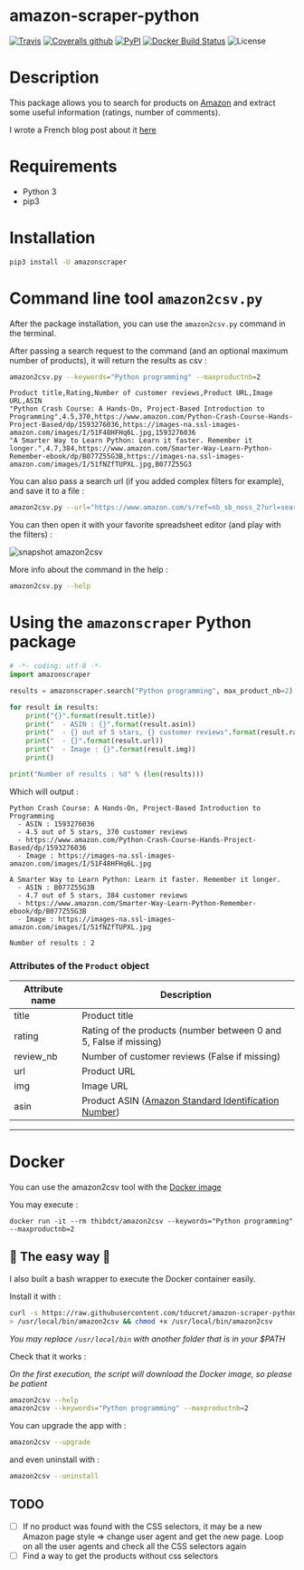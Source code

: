 # amazon-scraper-python

[![Travis](https://img.shields.io/travis/tducret/amazon-scraper-python.svg)](https://travis-ci.org/tducret/amazon-scraper-python)
[![Coveralls github](https://img.shields.io/coveralls/github/tducret/amazon-scraper-python.svg)](https://coveralls.io/github/tducret/amazon-scraper-python)
[![PyPI](https://img.shields.io/pypi/v/amazonscraper.svg)](https://pypi.org/project/amazonscraper/)
[![Docker Build Status](https://img.shields.io/docker/build/thibdct/amazon2csv.svg)](https://hub.docker.com/r/thibdct/amazon2csv/)
![License](https://img.shields.io/github/license/tducret/amazon-scraper-python.svg)


# Description

This package allows you to search for products on [Amazon](https://www.amazon.com/) and extract some useful information (ratings, number of comments).

I wrote a French blog post about it [here](https://www.tducret.com/scraping/2018/06/05/amazon2csv-ou-comment-filtrer-les-produits-d-amazon-dans-excel.html)

# Requirements

- Python 3
- pip3

# Installation

```bash
pip3 install -U amazonscraper
```

# Command line tool `amazon2csv.py`

After the package installation, you can use the `amazon2csv.py` command in the terminal.

After passing a search request to the command (and an optional maximum number of products), it will return the results as csv :

```bash
amazon2csv.py --keywords="Python programming" --maxproductnb=2
```

```csv
Product title,Rating,Number of customer reviews,Product URL,Image URL,ASIN
"Python Crash Course: A Hands-On, Project-Based Introduction to Programming",4.5,370,https://www.amazon.com/Python-Crash-Course-Hands-Project-Based/dp/1593276036,https://images-na.ssl-images-amazon.com/images/I/51F48HFHq6L.jpg,1593276036
"A Smarter Way to Learn Python: Learn it faster. Remember it longer.",4.7,384,https://www.amazon.com/Smarter-Way-Learn-Python-Remember-ebook/dp/B077Z55G3B,https://images-na.ssl-images-amazon.com/images/I/51fNZfTUPXL.jpg,B077Z55G3
```

You can also pass a search url (if you added complex filters for example), and save it to a file :

```bash
amazon2csv.py --url="https://www.amazon.com/s/ref=nb_sb_noss_2?url=search-alias%3Daps&field-keywords=python+scraping" > output.csv
```

You can then open it with your favorite spreadsheet editor (and play with the filters) :

![snapshot amazon2csv](snapshot_amazon2csv.png)

More info about the command in the help :

```bash
amazon2csv.py --help
```

# Using the `amazonscraper` Python package

```python
# -*- coding: utf-8 -*-
import amazonscraper

results = amazonscraper.search("Python programming", max_product_nb=2)

for result in results:
    print("{}".format(result.title))
    print("  - ASIN : {}".format(result.asin))
    print("  - {} out of 5 stars, {} customer reviews".format(result.rating, result.review_nb))
    print("  - {}".format(result.url))
    print("  - Image : {}".format(result.img))
    print()

print("Number of results : %d" % (len(results)))

```

Which will output :

```
Python Crash Course: A Hands-On, Project-Based Introduction to Programming
  - ASIN : 1593276036
  - 4.5 out of 5 stars, 370 customer reviews
  - https://www.amazon.com/Python-Crash-Course-Hands-Project-Based/dp/1593276036
  - Image : https://images-na.ssl-images-amazon.com/images/I/51F48HFHq6L.jpg

A Smarter Way to Learn Python: Learn it faster. Remember it longer.
  - ASIN : B077Z55G3B
  - 4.7 out of 5 stars, 384 customer reviews
  - https://www.amazon.com/Smarter-Way-Learn-Python-Remember-ebook/dp/B077Z55G3B
  - Image : https://images-na.ssl-images-amazon.com/images/I/51fNZfTUPXL.jpg

Number of results : 2
```

### Attributes of the `Product` object

Attribute name      | Description
------------------- | ---------------------------------------
title               | Product title
rating      	    | Rating of the products (number between 0 and 5, False if missing)
review_nb	        | Number of customer reviews (False if missing)
url 				| Product URL
img                 | Image URL
asin 				| Product ASIN ([Amazon Standard Identification Number](https://fr.wikipedia.org/wiki/Amazon_Standard_Identification_Number))

--------------

# Docker

You can use the amazon2csv tool with the [Docker image](https://hub.docker.com/r/thibdct/amazon2csv/)

You may execute :

`docker run -it --rm thibdct/amazon2csv --keywords="Python programming" --maxproductnb=2`

## 🤘 The easy way 🤘

I also built a bash wrapper to execute the Docker container easily.

Install it with :

```bash
curl -s https://raw.githubusercontent.com/tducret/amazon-scraper-python/master/amazon2csv \
> /usr/local/bin/amazon2csv && chmod +x /usr/local/bin/amazon2csv
```
*You may replace `/usr/local/bin` with another folder that is in your $PATH*

Check that it works :

*On the first execution, the script will download the Docker image, so please be patient*

```bash
amazon2csv --help
amazon2csv --keywords="Python programming" --maxproductnb=2
```

You can upgrade the app with :

```bash
amazon2csv --upgrade
```

and even uninstall with :

```bash
amazon2csv --uninstall
```

## TODO

- [ ] If no product was found with the CSS selectors, it may be a new Amazon page style => change user agent and get the new page. Loop on all the user agents and check all the CSS selectors again
- [ ] Find a way to get the products without css selectors